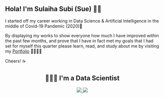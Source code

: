 ## Hola! I'm Sulaiha Subi (Sue) 👋🏻
I started off my career working in Data Science & Artificial Intelligence in the middle of Covid-19 Pandemic (2020)🦠

By displaying my works to show everyone how much I have improved within the past few months, and prove that I have in fact met my goals that I had set for myself this quarter please learn, read, and study about me by visiting my <a href="https://sulaihasubi.github.io">Portfolio</a> 👩🏻‍💻✨

Cheers! ☕

<!-- 
## 👩🏻‍💻 [GitHub Stats Visualization](https://github.com/sulaihasubi/github-stats) -->
<h2 align="center">👩🏻‍🔬 I'm a Data Scientist</h2>
<!-- <h2 align="center">👩🏻‍💻 My GitHub Stats Visualization</h2> -->

<a align="center" href="https://github.com/ssulaihasubi/github-stats">
  
![](https://github.com/ssulaihasubi/github-stats/blob/master/generated/overview.svg)
![](https://github.com/ssulaihasubi/github-stats/blob/master/generated/languages.svg)
  
</a>
